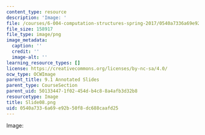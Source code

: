 ```yaml
---
content_type: resource
description: 'Image: '
file: /courses/6-004-computation-structures-spring-2017/0540a7336a69e92b50f8dc688caafd25_Slide08.png
file_size: 158917
file_type: image/png
image_metadata:
  caption: ''
  credit: ''
  image-alt: ''
learning_resource_types: []
license: https://creativecommons.org/licenses/by-nc-sa/4.0/
ocw_type: OCWImage
parent_title: 9.1 Annotated Slides
parent_type: CourseSection
parent_uid: 50133447-1f02-454d-b4c8-8a4afb3d32b8
resourcetype: Image
title: Slide08.png
uid: 0540a733-6a69-e92b-50f8-dc688caafd25
---
```

Image: 